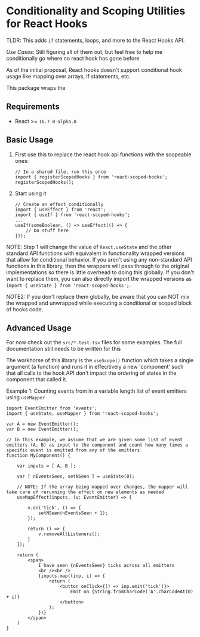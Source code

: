 Conditionality and Scoping Utilities for React Hooks
====================================================

TLDR: This adds `if` statements, loops, and more to the React Hooks API.

*Use Cases*: Still figuring all of them out, but feel free to help me conditionally go where no react hook has gone before

As of the initial proposal, React hooks doesn't support conditional hook usage like mapping over arrays, if statements, etc.

This package wraps the 

Requirements
------------
- React >= `16.7.0-alpha.0`

Basic Usage
-----------

1. First use this to replace the react hook api functions with the scopeable ones:
	```
	// In a shared file, run this once
	import { registerScopedHooks } from 'react-scoped-hooks';
	registerScopedHooks();
	```

2. Start using it
	```
	// Create an effect conditionally
	import { useEffect } from 'react';
	import { useIf } from 'react-scoped-hooks';
	...
	useIf(someBoolean, () => useEffect(() => {
		// Do stuff here
	}));
	```

NOTE: Step 1 will change the value of `React.useState` and the other standard API functions with equivalent in functionality wrapped versions that allow for conditional behavior. If you aren't using any non-standard API functions in this library, then the wrappers will pass through to the original implementations so there is little overhead to doing this globally. If you don't want to replace them, you can also directly import the wrapped versions as `import { useState } from 'react-scoped-hooks';`.

NOTE2: If you don't replace them globally, be aware that you can NOT mix the wrapped and unwrapped while executing a conditional or scoped block of hooks code.


Advanced Usage
--------------

For now check out the `src/*.test.tsx` files for some examples. The full documentation still needs to be written for this

The workhorse of this library is the `useScope()` function which takes a single argument (a function) and runs it in effecitively a new 'component' such that all calls to the hook API don't impact the ordering of states in the component that called it. 

Example 1: Counting events from in a variable length list of event emitters using `useMapper`

```
import EventEmitter from 'events';
import { useState, useMapper } from 'react-scoped-hooks';

var A = new EventEmitter();
var B = new EventEmitter();

// In this example, we assume that we are given some list of event emitters (A, B) as input to the component and count how many times a specific event is emitted from any of the emitters
function MyComponent() {

	var inputs = [ A, B ];

	var [ nEventsSeen, setNSeen ] = useState(0);

	// NOTE: If the array being mapped over changes, the mapper will take care of rerunning the effect on new elements as needed
	useMapEffect(inputs, (v: EventEmitter) => {

		v.on('tick', () => {
			setNSeen(nEventsSeen + 1);
		});

		return () => {
			v.removeAllListeners();
		}
	});

	return (
		<span>
			I have seen {nEventsSeen} ticks across all emitters
			<br /><br />
			{inputs.map((inp, i) => {
				return (
					<button onClick={() => inp.emit('tick')}>
						Emit on {String.fromCharCode('A'.charCodeAt(0) + i)}
					</button>
				);
			})}
		</span>
	)
}

```

